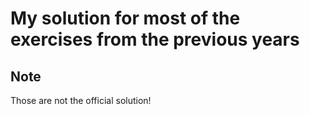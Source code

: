 # My solution for most of the exercises from the previous years

## Note

Those are not the official solution!